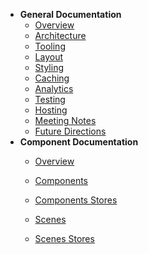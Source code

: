 * **General Documentation**
  * [Overview](/) 
  * [Architecture](architecture.md) 
  * [Tooling](tooling.md) 
  * [Layout](layout.md) 
  * [Styling](styling.md) 
  * [Caching](caching.md) 
  * [Analytics](analytics.md) 
  * [Testing](testing.md) 
  * [Hosting](hosting.md) 
  * [Meeting Notes](meetings.md) 
  * [Future Directions](future.md) 
* **Component Documentation**
  * [Overview](component-overview.md)
  * [Components](components.md)
  * [Components Stores](components_stores.md)

  * [Scenes](scenes.md)
  * [Scenes Stores](scenes_stores.md)
